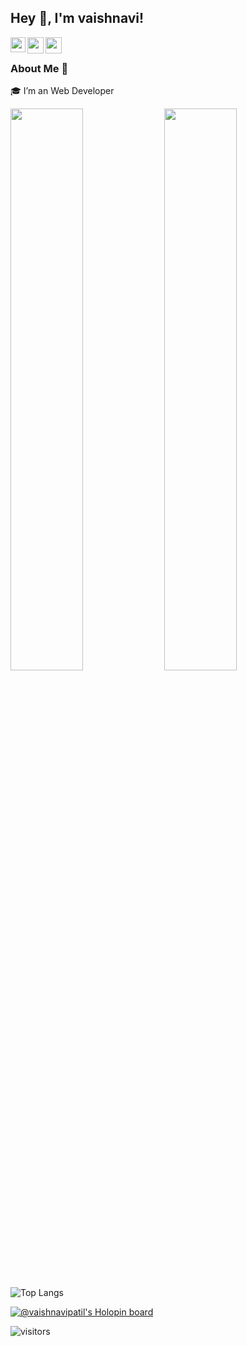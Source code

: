 ## Hey 👋, I'm vaishnavi!

<a href="https://www.linkedin.com/in/vaishnavi-patil-8a7086210/">
  <img align="left" width="24px" src="https://cdn-icons-png.flaticon.com/512/174/174857.png"  />
</a>
<a href="https://twitter.com/vaishnavi_2211">
  <img align="left" width="26px" src="https://logodownload.org/wp-content/uploads/2014/09/twitter-logo-6.png" />
</a>
<a href="https://vaishnavi2211.hashnode.dev">
  <img align="left" width="26px" src="https://cdn.hashnode.com/res/hashnode/image/upload/v1611902473383/CDyAuTy75.png?auto=compress" />
</a>

<br/>

### About Me 🚀
🎓 I’m an Web Developer
<p align="left">

  <img width="48%" src="https://github-readme-stats.vercel.app/api?username=Vaishnavi-Patil2211&show_icons=true&theme=tokyonight"/>
   <img width="48%" src="https://github-readme-streak-stats.herokuapp.com/?user=Vaishnavi-Patil2211&theme=tokyonight"/>
  
</p>


![Top Langs](https://github-readme-stats.vercel.app/api/top-langs/?username=Vaishnavi-Patil2211&show_icons=true&theme=tokyonight&layout=compact)

[![@vaishnavipatil's Holopin board](https://holopin.me/vaishnavipatil)](https://holopin.io/@vaishnavipatil)

![visitors](https://visitor-badge.laobi.icu/badge?page_id=Vaishnavi-Patil2211.Vaishnavi-Patil2211)
<!-- theme tokyonight
 ![vaishnavi's github stats](https://github-readme-stats.vercel.app/api?username=vaishnavi_2211&show_icons=true&theme=tokyonight&hide_border=true)
<img width="37.3%" src="https://github-readme-stats.vercel.app/api/top-langs/?username=vaishnavi_2211&theme=tokyonight&count_private=true&line_height=52">-->
